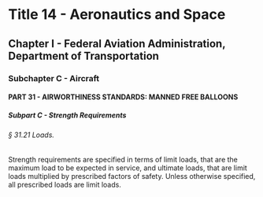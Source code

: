 
# Title 14 - Aeronautics and Space
## Chapter I - Federal Aviation Administration, Department of Transportation
### Subchapter C - Aircraft
#### PART 31 - AIRWORTHINESS STANDARDS: MANNED FREE BALLOONS
##### Subpart C - Strength Requirements
###### § 31.21 Loads.

Strength requirements are specified in terms of limit loads, that are the maximum load to be expected in service, and ultimate loads, that are limit loads multiplied by prescribed factors of safety. Unless otherwise specified, all prescribed loads are limit loads.
